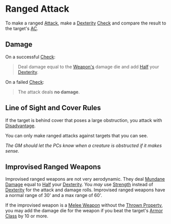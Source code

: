 # Ranged Attack

To make a ranged [Attack](Attack.md), make a [Dexterity](../../Player%20Characters/The%20Ability%20Scores/Dexterity.md) [Check](../Core%20Procedures/Check.md) and compare the result to the target's [AC](../../Player%20Characters/Derived%20Statistics/Armor%20Class.md).

## Damage

On a successful [Check](../Core%20Procedures/Check.md):

>Deal damage equal to the [Weapon's](../../Items%20and%20Gear/Weapons/Weapons.md) damage die and add [Half](../Core%20Procedures/Half.md) your [Dexterity](../../Player%20Characters/The%20Ability%20Scores/Dexterity.md).

On a failed [Check](../Core%20Procedures/Check.md):

>The attack deals **no damage**.

## Line of Sight and Cover Rules

If the target is behind cover that poses a large obstruction, you attack with [Disadvantage](../Die%20Rolling%20Mechanics/Disadvantage.md).

You can only make ranged attacks against targets that you can see.

*The GM should let the PCs know when a creature is obstructed if it makes sense.*

## Improvised Ranged Weapons

Improvised ranged weapons are not very aerodynamic. They deal [Mundane Damage](Damage%20Types/Mundane%20Damage.md) equal to [Half](../Core%20Procedures/Half.md) your [Dexterity](../../Player%20Characters/The%20Ability%20Scores/Dexterity.md). You *may* use [Strength](../../Player%20Characters/The%20Ability%20Scores/Strength.md) instead of [Dexterity](../../Player%20Characters/The%20Ability%20Scores/Dexterity.md) for the attack and damage rolls. Improvised ranged weapons have a normal range of 30' and a max range of 60'.

If the improvised weapon is a [Melee Weapon](../../Items%20and%20Gear/Weapon%20Properties/Melee%20Property.md) without the [Thrown Property](../../Items%20and%20Gear/Weapon%20Properties/Thrown%20Property.md), you may add the damage die for the weapon if you beat the target's [Armor Class](../../Player%20Characters/Derived%20Statistics/Armor%20Class.md) by 10 or more.
